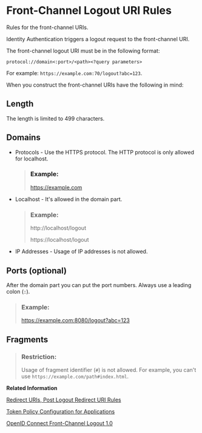 <!-- loio789c752d70e64e6c90839284b511e7d7 -->

# Front-Channel Logout URI Rules

Rules for the front-channel URIs.



Identity Authentication triggers a logout request to the front-channel URI.

The front-channel logout URI must be in the following format:

`protocol://domain<:port>/<path><?query parameters>`

For example: `https://example.com:70/logout?abc=123`.

When you construct the front-channel URIs have the following in mind:



<a name="loio789c752d70e64e6c90839284b511e7d7__section_wwb_gfp_qnb"/>

## Length

The length is limited to 499 characters.



<a name="loio789c752d70e64e6c90839284b511e7d7__section_xgl_bl3_qnb"/>

## Domains

-   Protocols - Use the HTTPS protocol. The HTTP protocol is only allowed for localhost.

    > ### Example:  
    > https://example.com

-   Localhost - It's allowed in the domain part.

    > ### Example:  
    > http://localhost/logout
    > 
    > https://localhost/logout

-   IP Addresses - Usage of IP addresses is not allowed.



## Ports \(optional\)

After the domain part you can put the port numbers. Always use a leading colon \(`:`\).

> ### Example:  
> https://example.com:8080/logout?abc=123



<a name="loio789c752d70e64e6c90839284b511e7d7__section_elx_zcm_tvb"/>

## Fragments

> ### Restriction:  
> Usage of fragment identifier \(`#`\) is not allowed. For example, you can't use `https://example.com/path#index.html`.

**Related Information**  


[Redirect URIs, Post Logout Redirect URI Rules](redirect-uris-post-logout-redirect-uri-rules-48fdb9a.md "Rules for the redirect URIs or post logout redirect URIs.")

[Token Policy Configuration for Applications](token-policy-configuration-for-applications-c4ba52e.md "Set the token policy for a specific OpenID Connect application. Configure the validity of the refresh token, access and id_token, and the maximum sessions per user.")

[OpenID Connect Front-Channel Logout 1.0](https://openid.net/specs/openid-connect-frontchannel-1_0.html)

